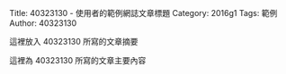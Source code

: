 Title: 40323130 - 使用者的範例網誌文章標題
Category: 2016g1
Tags: 範例
Author: 40323130

這裡放入 40323130 所寫的文章摘要

<!-- PELICAN_END_SUMMARY -->

這裡為 40323130 所寫的文章主要內容